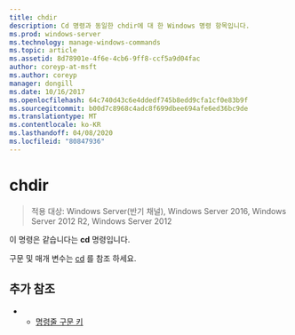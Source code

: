 ```yaml
---
title: chdir
description: Cd 명령과 동일한 chdir에 대 한 Windows 명령 항목입니다.
ms.prod: windows-server
ms.technology: manage-windows-commands
ms.topic: article
ms.assetid: 8d78901e-4f6e-4cb6-9ff8-ccf5a9d04fac
author: coreyp-at-msft
ms.author: coreyp
manager: dongill
ms.date: 10/16/2017
ms.openlocfilehash: 64c740d43c6e4ddedf745b8edd9cfa1cf0e83b9f
ms.sourcegitcommit: b00d7c8968c4adc8f699dbee694afe6ed36bc9de
ms.translationtype: MT
ms.contentlocale: ko-KR
ms.lasthandoff: 04/08/2020
ms.locfileid: "80847936"
---
```

# <a name="chdir"></a>chdir

>적용 대상: Windows Server(반기 채널), Windows Server 2016, Windows Server 2012 R2, Windows Server 2012

이 명령은 같습니다는 **cd** 명령입니다.
  
구문 및 매개 변수는 [cd](cd.md) 를 참조 하세요.  

## <a name="additional-references"></a>추가 참조

- - [명령줄 구문 키](command-line-syntax-key.md)  
  
